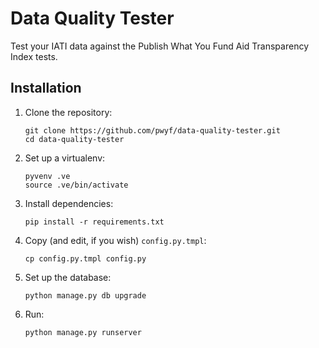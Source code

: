 # Data Quality Tester

Test your IATI data against the Publish What You Fund Aid Transparency
Index tests.

## Installation

1. Clone the repository:

    ```
    git clone https://github.com/pwyf/data-quality-tester.git
    cd data-quality-tester
    ```

2. Set up a virtualenv:

    ```
    pyvenv .ve
    source .ve/bin/activate
    ```

3. Install dependencies:

    ```
    pip install -r requirements.txt
    ```

4. Copy (and edit, if you wish) `config.py.tmpl`:

    ```
    cp config.py.tmpl config.py
    ```

5. Set up the database:

    ```
    python manage.py db upgrade
    ```

6. Run:

    ```
    python manage.py runserver
    ```

